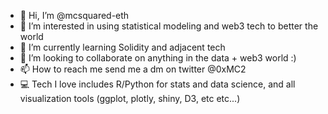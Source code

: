 - 👋 Hi, I’m @mcsquared-eth
- 👀 I’m interested in using statistical modeling and web3 tech to better the world
- 🌱 I’m currently learning Solidity and adjacent tech
- 💞️ I’m looking to collaborate on anything in the data + web3 world :) 
- 📫 How to reach me send me a dm on twitter @0xMC2
- 💻 Tech I love includes R/Python for stats and data science, and all visualization tools (ggplot, plotly, shiny, D3, etc etc...)


<!---
mcsquared-eth/mcsquared-eth is a ✨ special ✨ repository because its `README.md` (this file) appears on your GitHub profile.
You can click the Preview link to take a look at your changes.
--->
